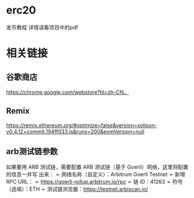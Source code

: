 # erc20
发币教程 详情请看项目中的pdf
# 相关链接 
## 谷歌商店
https://chrome.google.com/webstore?hl=zh-CN，

## Remix
https://remix.ethereum.org/#optimize=false&version=soljson-v0.4.12+commit.194ff033.js&runs=200&evmVersion=null

## arb测试链参数
如果要用 ARB 测试链，需要配置 ARB 测试链（基于 Goerli）网络，这里将配置的信息一并写
出来：
➢ 网络名称（自定义）：Arbitrum Goerli Testnet
➢ 新增 RPC URL： ➢ https://goerli-rollup.arbitrum.io/rpc
➢ 链 ID：41263
➢ 符号（选填）：ETH
➢ 测试链浏览器：https://testnet.arbiscan.io/
